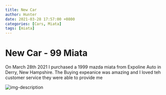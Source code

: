 ```yaml
---
title: New Car
author: Hunter
date: 2021-03-28 17:57:00 +0800
categories: [Cars, Miata]
tags: [miata]
---
```



# New Car - 99 Miata

On March 28th 2021 I purchased a 1999 mazda miata from Expoline Auto in Derry, New Hampshire. The Buying expeanice was amazing and I loved teh customer service they were able to provide me 

![img-description](https://imgur.com/XxUQiFU)
